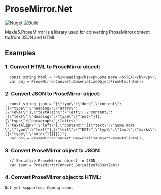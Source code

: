 # ProseMirror.Net

![Nuget](https://img.shields.io/nuget/v/Maxle5.ProseMirror?style=flat-square)
[![Build](https://github.com/maxle5/ProseMirror/actions/workflows/ci.yml/badge.svg)](https://github.com/maxle5/ProseMirror/actions/workflows/ci.yml)

Maxle5.ProseMirror is a library used for converting ProseMirror content to/from JSON and HTML

## Examples
### 1. Convert HTML to ProseMirror object:
```
  const string html = "<h1>Heading</h1><p>Some more <b>TEXT</b></p>";
  var obj = ProseMirrorConvert.DeserializeObjectFromHtml(html);
```

### 2. Convert JSON to ProseMirror object:
```
  const string json = "{\"type\":\"doc\",\"content\":[{\"type\":\"heading\",\"attrs\":{\"level\":1,\"textAlign\":\"left\"},\"content\":[{\"text\":\"Heading\",\"type\":\"text\"}]},{\"type\":\"paragraph\",\"attrs\":{\"textAlign\":\"left\"},\"content\":[{\"text\":\"Some more \",\"type\":\"text\"},{\"text\":\"TEXT\",\"type\":\"text\",\"marks\":[{\"type\":\"bold\"}]}]}]}";
  var obj = ProseMirrorConvert.DeserializeObjectFromHtml(html);
```

### 3. Convert ProseMirror object to JSON:
```
  // Serialize ProseMirror object to JSON
  var json = ProseMirrorConvert.SerializeToJson(obj)
```

### 4. Convert ProseMirror object to HTML:
```
Not yet supported. Coming soon.
```
